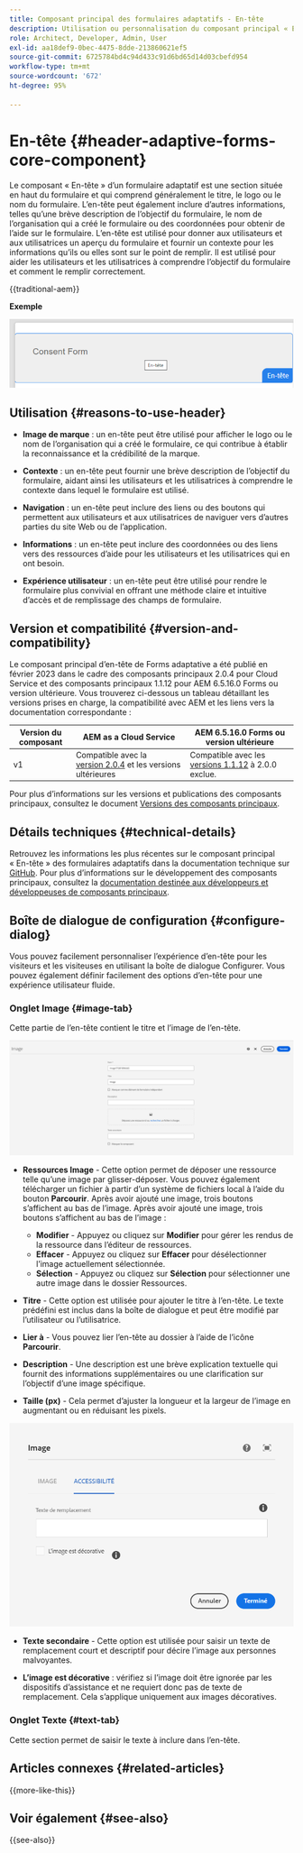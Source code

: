 ```yaml
---
title: Composant principal des formulaires adaptatifs - En-tête
description: Utilisation ou personnalisation du composant principal « En-tête » des formulaires adaptatifs.
role: Architect, Developer, Admin, User
exl-id: aa18def9-0bec-4475-8dde-213860621ef5
source-git-commit: 6725784bd4c94d433c91d6bd65d14d03cbefd954
workflow-type: tm+mt
source-wordcount: '672'
ht-degree: 95%

---
```



# En-tête {#header-adaptive-forms-core-component}

Le composant « En-tête » d’un formulaire adaptatif est une section située en haut du formulaire et qui comprend généralement le titre, le logo ou le nom du formulaire. L’en-tête peut également inclure d’autres informations, telles qu’une brève description de l’objectif du formulaire, le nom de l’organisation qui a créé le formulaire ou des coordonnées pour obtenir de l’aide sur le formulaire. L’en-tête est utilisé pour donner aux utilisateurs et aux utilisatrices un aperçu du formulaire et fournir un contexte pour les informations qu’ils ou elles sont sur le point de remplir. Il est utilisé pour aider les utilisateurs et les utilisatrices à comprendre l’objectif du formulaire et comment le remplir correctement.

{{traditional-aem}}

**Exemple**

![exemple](/help/adaptive-forms/assets/header.png)

## Utilisation {#reasons-to-use-header}

- **Image de marque** : un en-tête peut être utilisé pour afficher le logo ou le nom de l’organisation qui a créé le formulaire, ce qui contribue à établir la reconnaissance et la crédibilité de la marque.

- **Contexte** : un en-tête peut fournir une brève description de l’objectif du formulaire, aidant ainsi les utilisateurs et les utilisatrices à comprendre le contexte dans lequel le formulaire est utilisé.

- **Navigation** : un en-tête peut inclure des liens ou des boutons qui permettent aux utilisateurs et aux utilisatrices de naviguer vers d’autres parties du site Web ou de l’application.

- **Informations** : un en-tête peut inclure des coordonnées ou des liens vers des ressources d’aide pour les utilisateurs et les utilisatrices qui en ont besoin.

- **Expérience utilisateur** : un en-tête peut être utilisé pour rendre le formulaire plus convivial en offrant une méthode claire et intuitive d’accès et de remplissage des champs de formulaire.

## Version et compatibilité {#version-and-compatibility}

Le composant principal d’en-tête de Forms adaptative a été publié en février 2023 dans le cadre des composants principaux 2.0.4 pour Cloud Service et des composants principaux 1.1.12 pour AEM 6.5.16.0 Forms ou version ultérieure. Vous trouverez ci-dessous un tableau détaillant les versions prises en charge, la compatibilité avec AEM et les liens vers la documentation correspondante :

| Version du composant | AEM as a Cloud Service | AEM 6.5.16.0 Forms ou version ultérieure |
|---|---|---|
| v1 | Compatible avec la <br>[version 2.0.4](/help/adaptive-forms/version.md) et les versions ultérieures | Compatible avec les<br>[versions 1.1.12](/help/adaptive-forms/version.md) à 2.0.0 exclue. |

Pour plus d’informations sur les versions et publications des composants principaux, consultez le document [Versions des composants principaux](/help/adaptive-forms/version.md).


<!-- ## Sample Component Output {#sample-component-output}

To experience the Accordion Component as well as see examples of its configuration options as well as HTML and JSON output, visit the [Component Library](https://adobe.com/go/aem_cmp_library_accordion_fr). -->

## Détails techniques {#technical-details}

Retrouvez les informations les plus récentes sur le composant principal « En-tête » des formulaires adaptatifs dans la documentation technique sur [GitHub](https://github.com/adobe/aem-core-forms-components/tree/master/ui.af.apps/src/main/content/jcr_root/apps/core/fd/components/form/pageheader/v1/pageheader). Pour plus d’informations sur le développement des composants principaux, consultez la [documentation destinée aux développeurs et développeuses de composants principaux](/help/developing/overview.md).

## Boîte de dialogue de configuration {#configure-dialog}

Vous pouvez facilement personnaliser l’expérience d’en-tête pour les visiteurs et les visiteuses en utilisant la boîte de dialogue Configurer. Vous pouvez également définir facilement des options d’en-tête pour une expérience utilisateur fluide.

### Onglet Image {#image-tab}

Cette partie de l’en-tête contient le titre et l’image de l’en-tête.

![Onglet Image](/help/adaptive-forms/assets/header_image.png)

- **Ressources Image** - Cette option permet de déposer une ressource telle qu’une image par glisser-déposer. Vous pouvez également télécharger un fichier à partir d’un système de fichiers local à l’aide du bouton **Parcourir**. Après avoir ajouté une image, trois boutons s’affichent au bas de l’image. Après avoir ajouté une image, trois boutons s’affichent au bas de l’image :
   - **Modifier** - Appuyez ou cliquez sur **Modifier** pour gérer les rendus de la ressource dans l’éditeur de ressources.
   - **Effacer** - Appuyez ou cliquez sur **Effacer** pour désélectionner l’image actuellement sélectionnée.
   - **Sélection** - Appuyez ou cliquez sur **Sélection** pour sélectionner une autre image dans le dossier Ressources.

- **Titre** - Cette option est utilisée pour ajouter le titre à l’en-tête. Le texte prédéfini est inclus dans la boîte de dialogue et peut être modifié par l’utilisateur ou l’utilisatrice.
- **Lier à** - Vous pouvez lier l’en-tête au dossier à l’aide de l’icône **Parcourir**.
- **Description** - Une description est une brève explication textuelle qui fournit des informations supplémentaires ou une clarification sur l’objectif d’une image spécifique.
- **Taille (px)** - Cela permet d’ajuster la longueur et la largeur de l’image en augmentant ou en réduisant les pixels.

![Onglet Accessibilité](/help/adaptive-forms/assets/header_accessibility.png)

- **Texte secondaire** - Cette option est utilisée pour saisir un texte de remplacement court et descriptif pour décire l’image aux personnes malvoyantes.

- **L’image est décorative** : vérifiez si l’image doit être ignorée par les dispositifs d’assistance et ne requiert donc pas de texte de remplacement. Cela s’applique uniquement aux images décoratives.

### Onglet Texte {#text-tab}

Cette section permet de saisir le texte à inclure dans l’en-tête.

<!--

## Related article {#related-article}

* [Create a standalone Adaptive Form](https://experienceleague.adobe.com/docs/experience-manager-cloud-service/content/forms/adaptive-forms-authoring/authoring-adaptive-forms-core-components/create-an-adaptive-form-on-forms-cs/creating-adaptive-form-core-components.html?lang=fr)

-->

## Articles connexes {#related-articles}

{{more-like-this}}

## Voir également {#see-also}

{{see-also}}
